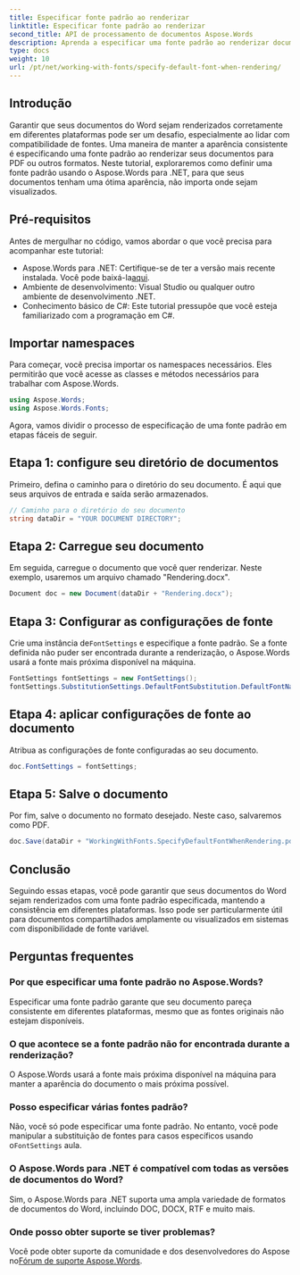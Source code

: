```yaml
---
title: Especificar fonte padrão ao renderizar
linktitle: Especificar fonte padrão ao renderizar
second_title: API de processamento de documentos Aspose.Words
description: Aprenda a especificar uma fonte padrão ao renderizar documentos do Word usando Aspose.Words para .NET. Garanta uma aparência consistente do documento em todas as plataformas.
type: docs
weight: 10
url: /pt/net/working-with-fonts/specify-default-font-when-rendering/
---
```

## Introdução

Garantir que seus documentos do Word sejam renderizados corretamente em diferentes plataformas pode ser um desafio, especialmente ao lidar com compatibilidade de fontes. Uma maneira de manter a aparência consistente é especificando uma fonte padrão ao renderizar seus documentos para PDF ou outros formatos. Neste tutorial, exploraremos como definir uma fonte padrão usando o Aspose.Words para .NET, para que seus documentos tenham uma ótima aparência, não importa onde sejam visualizados.

## Pré-requisitos

Antes de mergulhar no código, vamos abordar o que você precisa para acompanhar este tutorial:

- Aspose.Words para .NET: Certifique-se de ter a versão mais recente instalada. Você pode baixá-la[aqui](https://releases.aspose.com/words/net/).
- Ambiente de desenvolvimento: Visual Studio ou qualquer outro ambiente de desenvolvimento .NET.
- Conhecimento básico de C#: Este tutorial pressupõe que você esteja familiarizado com a programação em C#.

## Importar namespaces

Para começar, você precisa importar os namespaces necessários. Eles permitirão que você acesse as classes e métodos necessários para trabalhar com Aspose.Words.

```csharp
using Aspose.Words;
using Aspose.Words.Fonts;
```

Agora, vamos dividir o processo de especificação de uma fonte padrão em etapas fáceis de seguir.

## Etapa 1: configure seu diretório de documentos

Primeiro, defina o caminho para o diretório do seu documento. É aqui que seus arquivos de entrada e saída serão armazenados.

```csharp
// Caminho para o diretório do seu documento
string dataDir = "YOUR DOCUMENT DIRECTORY";
```

## Etapa 2: Carregue seu documento

Em seguida, carregue o documento que você quer renderizar. Neste exemplo, usaremos um arquivo chamado "Rendering.docx".

```csharp
Document doc = new Document(dataDir + "Rendering.docx");
```

## Etapa 3: Configurar as configurações de fonte

 Crie uma instância de`FontSettings` e especifique a fonte padrão. Se a fonte definida não puder ser encontrada durante a renderização, o Aspose.Words usará a fonte mais próxima disponível na máquina.

```csharp
FontSettings fontSettings = new FontSettings();
fontSettings.SubstitutionSettings.DefaultFontSubstitution.DefaultFontName = "Arial Unicode MS";
```

## Etapa 4: aplicar configurações de fonte ao documento

Atribua as configurações de fonte configuradas ao seu documento.

```csharp
doc.FontSettings = fontSettings;
```

## Etapa 5: Salve o documento

Por fim, salve o documento no formato desejado. Neste caso, salvaremos como PDF.

```csharp
doc.Save(dataDir + "WorkingWithFonts.SpecifyDefaultFontWhenRendering.pdf");
```

## Conclusão

Seguindo essas etapas, você pode garantir que seus documentos do Word sejam renderizados com uma fonte padrão especificada, mantendo a consistência em diferentes plataformas. Isso pode ser particularmente útil para documentos compartilhados amplamente ou visualizados em sistemas com disponibilidade de fonte variável.


## Perguntas frequentes

### Por que especificar uma fonte padrão no Aspose.Words?
Especificar uma fonte padrão garante que seu documento pareça consistente em diferentes plataformas, mesmo que as fontes originais não estejam disponíveis.

### O que acontece se a fonte padrão não for encontrada durante a renderização?
O Aspose.Words usará a fonte mais próxima disponível na máquina para manter a aparência do documento o mais próxima possível.

### Posso especificar várias fontes padrão?
 Não, você só pode especificar uma fonte padrão. No entanto, você pode manipular a substituição de fontes para casos específicos usando o`FontSettings` aula.

### O Aspose.Words para .NET é compatível com todas as versões de documentos do Word?
Sim, o Aspose.Words para .NET suporta uma ampla variedade de formatos de documentos do Word, incluindo DOC, DOCX, RTF e muito mais.

### Onde posso obter suporte se tiver problemas?
 Você pode obter suporte da comunidade e dos desenvolvedores do Aspose no[Fórum de suporte Aspose.Words](https://forum.aspose.com/c/words/8).
